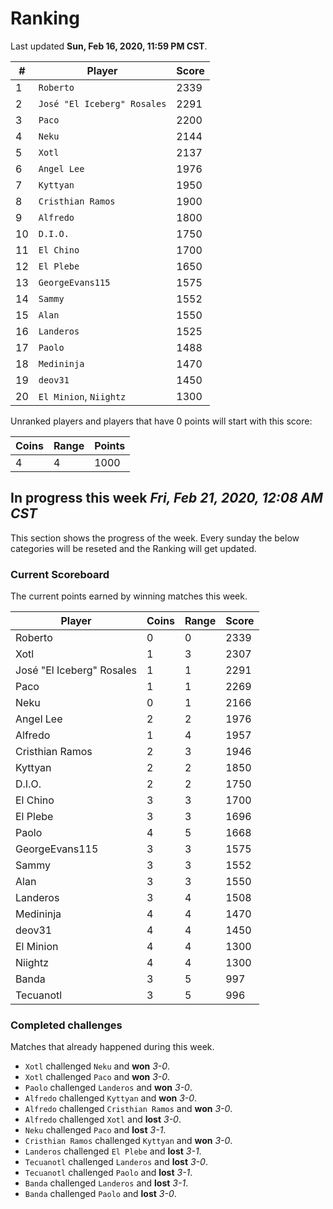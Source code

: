# Ranking

Last updated **Sun, Feb 16, 2020, 11:59 PM CST**.

|#|Player|Score|
|-|------|-----|
|1|`Roberto`|2339|
|2|`José "El Iceberg" Rosales`|2291|
|3|`Paco`|2200|
|4|`Neku`|2144|
|5|`Xotl`|2137|
|6|`Angel Lee`|1976|
|7|`Kyttyan`|1950|
|8|`Cristhian Ramos`|1900|
|9|`Alfredo`|1800|
|10|`D.I.O.`|1750|
|11|`El Chino`|1700|
|12|`El Plebe`|1650|
|13|`GeorgeEvans115`|1575|
|14|`Sammy`|1552|
|15|`Alan`|1550|
|16|`Landeros`|1525|
|17|`Paolo`|1488|
|18|`Medininja`|1470|
|19|`deov31`|1450|
|20|`El Minion`, `Niightz`|1300|

Unranked players and players that have 0 points will start with this score:

|Coins|Range|Points|
|-----|-----|------|
|4|4|1000|



## In progress this week *Fri, Feb 21, 2020, 12:08 AM CST*
This section shows the progress of the week. Every sunday the below categories will be reseted and the Ranking will get updated.

### Current Scoreboard
The current points earned by winning matches this week.

|Player|Coins|Range|Score|
|------|-----|-----|-----|
|Roberto|0|0|2339|
|Xotl|1|3|2307|
|José "El Iceberg" Rosales|1|1|2291|
|Paco|1|1|2269|
|Neku|0|1|2166|
|Angel Lee|2|2|1976|
|Alfredo|1|4|1957|
|Cristhian Ramos|2|3|1946|
|Kyttyan|2|2|1850|
|D.I.O.|2|2|1750|
|El Chino|3|3|1700|
|El Plebe|3|3|1696|
|Paolo|4|5|1668|
|GeorgeEvans115|3|3|1575|
|Sammy|3|3|1552|
|Alan|3|3|1550|
|Landeros|3|4|1508|
|Medininja|4|4|1470|
|deov31|4|4|1450|
|El Minion|4|4|1300|
|Niightz|4|4|1300|
|Banda|3|5|997|
|Tecuanotl|3|5|996|

### Completed challenges
Matches that already happened during this week.

* `Xotl` challenged `Neku` and **won** *3-0*.
* `Xotl` challenged `Paco` and **won** *3-0*.
* `Paolo` challenged `Landeros` and **won** *3-0*.
* `Alfredo` challenged `Kyttyan` and **won** *3-0*.
* `Alfredo` challenged `Cristhian Ramos` and **won** *3-0*.
* `Alfredo` challenged `Xotl` and **lost** *3-0*.
* `Neku` challenged `Paco` and **lost** *3-1*.
* `Cristhian Ramos` challenged `Kyttyan` and **won** *3-0*.
* `Landeros` challenged `El Plebe` and **lost** *3-1*.
* `Tecuanotl` challenged `Landeros` and **lost** *3-0*.
* `Tecuanotl` challenged `Paolo` and **lost** *3-1*.
* `Banda` challenged `Landeros` and **lost** *3-1*.
* `Banda` challenged `Paolo` and **lost** *3-0*.
